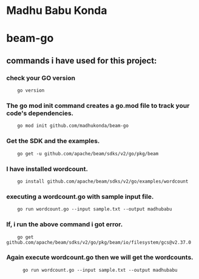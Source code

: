 # Madhu Babu Konda
# beam-go

## commands i have used for this project:
### check your GO version
        go version
### The go mod init command creates a go.mod file to track your code's dependencies.
        go mod init github.com/madhukonda/beam-go
### Get the SDK and the examples.
        go get -u github.com/apache/beam/sdks/v2/go/pkg/beam
### I have installed wordcount.
        go install github.com/apache/beam/sdks/v2/go/examples/wordcount
### executing a wordcount.go with sample input file.
        go run wordcount.go --input sample.txt --output madhubabu
### If, i run the above command i got error.
        go get github.com/apache/beam/sdks/v2/go/pkg/beam/io/filesystem/gcs@v2.37.0
### Again execute wordcount.go then we will get the wordcounts.
          go run wordcount.go --input sample.txt --output madhubabu
